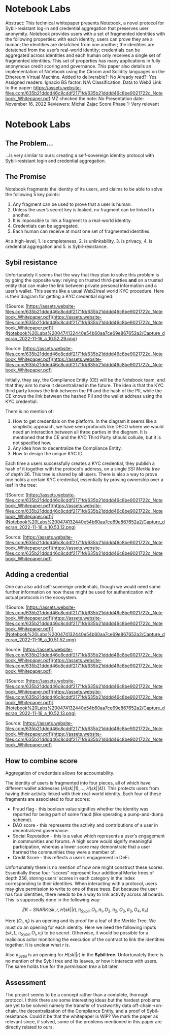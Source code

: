 # Notebook Labs

Abstract: This technical whitepaper presents Notebook, a novel protocol for Sybil-resistant log-in and credential aggregation that preserves user anonymity. Notebook provides users with a set of fragmented identities with the following properties: with each identity, users can prove they are a human; the identities are detatched from one another; the identities are detatched from the user’s real-world identity; credentials can be aggregated across identities and each human only receives a single set of fragmented identities. This set of properties has many applications in fully anonymous credit scoring and governance. This paper also details an implementation of Notebook using the Circom and Solidity languages on the Ethereum Virtual Machine.
Added to deliverable?: No
Already read?: Yes
Assigned readers: Ignacio
BS factor: N/A
Classification: Data to Web3
Link to the paper: https://assets.website-files.com/635b21dddd46c8cddf2171fd/635b21dddd46c8be9021722c_Notebook_Whitepaper.pdf
MZ checked the note: No
Presentation date: November 16, 2022
Reviewers: Michal Zajac
Score Phase 1: Very relevant

# Notebook Labs

## The Problem…

…is very similar to ours: creating a self-sovereign identity protocol with Sybil-resistant login and credential aggregation. 

## The Promise

Notebook fragments the identity of its users, and claims to be able to solve the following 5 key points:

1. Any fragment can be used to prove that a user is human.
2. Unless the user’s secret key is leaked, no fragment can be linked to another.
3. It is impossible to link a fragment to a real-world identity.
4. Credentials can be aggregated.
5. Each human can receive at most one set of fragmented identities. 

At a high-level, 1. is completeness, 2. is unlinkability, 3. is privacy, 4. is credential aggregation and 5. is Sybil-resistance. 

## Sybil resistance

Unfortunately it seems that the way that they plan to solve this problem is by going the  opposite way: relying on trusted third-parties **and** on a trusted entity that can make the link between private personal information and a user’s wallet. This seems like a usual Web2/real world KYC procedure. Here is their diagram for getting a KYC credential signed:

![Source: [https://assets.website-files.com/635b21dddd46c8cddf2171fd/635b21dddd46c8be9021722c_Notebook_Whitepaper.pdf](https://assets.website-files.com/635b21dddd46c8cddf2171fd/635b21dddd46c8be9021722c_Notebook_Whitepaper.pdf)](Notebook%20Labs%200474132440e54b60aa7ce69e867652a2/Capture_decran_2022-11-16_a_10.52.29.png)

Source: [https://assets.website-files.com/635b21dddd46c8cddf2171fd/635b21dddd46c8be9021722c_Notebook_Whitepaper.pdf](https://assets.website-files.com/635b21dddd46c8cddf2171fd/635b21dddd46c8be9021722c_Notebook_Whitepaper.pdf)

Initially, they say, the Compliance Entity (CE) will be the Notebook team, and that they aim to make it decentralized in the future. The idea is that the KYC third party knows the link between the PII and the hash of the PII, while the CE knows the link between the hashed PII and the wallet address using the KYC credential. 

There is no mention of:

1. How to get credentials on the platform. In the diagram it seems like a simplistic approach, we have seen protocols like DECO where we would need an interaction between all three parties in the diagram. It is mentioned that the CE and the KYC Third Party should collude, but it is not specified how. 
2. Any idea how to decentralize the Compliance Entity. 
3. How to design the unique KYC ID. 

Each time a users successfully creates a KYC credential, they publish a hash of it together with the protocol’s address, on a single *SSI Merkle tree* of depth 36. This tree is shared by all users. There is also a way to prove one holds a certain KYC credential, essentially by proving ownership over a leaf in the tree:

![Source: [https://assets.website-files.com/635b21dddd46c8cddf2171fd/635b21dddd46c8be9021722c_Notebook_Whitepaper.pdf](https://assets.website-files.com/635b21dddd46c8cddf2171fd/635b21dddd46c8be9021722c_Notebook_Whitepaper.pdf)](Notebook%20Labs%200474132440e54b60aa7ce69e867652a2/Capture_decran_2022-11-16_a_10.53.12.png)

Source: [https://assets.website-files.com/635b21dddd46c8cddf2171fd/635b21dddd46c8be9021722c_Notebook_Whitepaper.pdf](https://assets.website-files.com/635b21dddd46c8cddf2171fd/635b21dddd46c8be9021722c_Notebook_Whitepaper.pdf)

## Adding a credential

One can also add self-sovereign credentials, though we would need some further information on how these might be used for authentication with actual protocols in the ecosystem. 

![Source: [https://assets.website-files.com/635b21dddd46c8cddf2171fd/635b21dddd46c8be9021722c_Notebook_Whitepaper.pdf](https://assets.website-files.com/635b21dddd46c8cddf2171fd/635b21dddd46c8be9021722c_Notebook_Whitepaper.pdf)](Notebook%20Labs%200474132440e54b60aa7ce69e867652a2/Capture_decran_2022-11-16_a_10.51.52.png)

Source: [https://assets.website-files.com/635b21dddd46c8cddf2171fd/635b21dddd46c8be9021722c_Notebook_Whitepaper.pdf](https://assets.website-files.com/635b21dddd46c8cddf2171fd/635b21dddd46c8be9021722c_Notebook_Whitepaper.pdf)

![Source: [https://assets.website-files.com/635b21dddd46c8cddf2171fd/635b21dddd46c8be9021722c_Notebook_Whitepaper.pdf](https://assets.website-files.com/635b21dddd46c8cddf2171fd/635b21dddd46c8be9021722c_Notebook_Whitepaper.pdf)](Notebook%20Labs%200474132440e54b60aa7ce69e867652a2/Capture_decran_2022-11-16_a_10.52.13.png)

Source: [https://assets.website-files.com/635b21dddd46c8cddf2171fd/635b21dddd46c8be9021722c_Notebook_Whitepaper.pdf](https://assets.website-files.com/635b21dddd46c8cddf2171fd/635b21dddd46c8be9021722c_Notebook_Whitepaper.pdf)

## How to combine score

Aggregation of credentials allows for accountability. 

The identity of users is fragmented into four pieces, all of which have different wallet addresses ($H(sk||1), \dots, H(sk||4)$). This protects users from having their activity linked with their real-world identity. Each four of these fragments are associated to four scores:

- Fraud flag - this boolean value signifies whether the identity was reported for being part of some fraud (like operating a pump-and-dump scheme).
- DAO score - this represents the activity and contributions of a user in decentralized governance.
- Social Reputation - this is a value which represents a user’s engagement in communities and forums. A high score would signify meaningful participation, whereas a lower score may demonstrate that a user harmed the communities they were a member of.
- Credit Score - this reflects a user’s engagement in DeFi.

Unfortunately there is no mention of how one might construct these scores. Essentially these four “scores” represent four additional Merke trees of depth 256, storing users’ scores in each category in the index corresponding to their identities. When interacting with a protocol, users may give permission to write to one of these trees. But because the user has four identities, there needs to be a way to link activity across all boards. This is supposedly done in the following way:

$$
ZK-SNARK(sk, r, H(sk||r),\pi_{Sybil}, O_1, \pi_1, O_2,\pi_2, O_3, \pi_3, O_4, \pi_4)
$$

Here $(O_i,π_i)$ is an opening and its proof for a leaf of the Merkle Tree. We must do an opening for each identity. Here we need the following inputs  $(sk, L, π_{Sybil}, O_i, π_i)$ to be secret. Otherwise, it would be possible for a malicious actor monitoring the execution of the contract to link the identities together. It is unclear what $r$  is. 

Also $\pi_{Sybil}$ is an opening for $H(sk||r)$ in the ************Sybil tree.************ Unfortunately there is no mention of the Sybil tree and its leaves, or how it interacts with users. The same holds true for the *permission tree* a bit later. 

## Assessment

The project seems to be a concept rather than a complete, thorough protocol. I think there are some interesting ideas but the hardest problems are yet to be solved: namely the transfer of trustworthy data off-chain→on-chain, the decentralization of the Compliance Entity, and a proof of Sybil-resistance. Could it be that the whitepaper is WIP? We mark the paper as relevant since, if solved, some of the problems mentioned in this paper are directly related to ours.